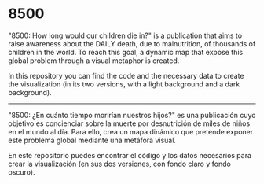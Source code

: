 # 8500
"8500: How long would our children die in?" is a publication that aims to raise awareness about the DAILY death, due to malnutrition, of thousands of children in the world. To reach this goal, a dynamic map that expose this global problem through a visual metaphor is created.

In this repository you can find the code and the necessary data to create the visualization (in its two versions, with a light background and a dark background).

---------------------------------------------------------

"8500: ¿En cuánto tiempo morirían nuestros hijos?" es una publicación cuyo objetivo es concienciar sobre la muerte por desnutrición de miles de niños en el mundo al día. Para ello, crea un mapa dinámico que pretende exponer este problema global mediante una metáfora visual. 

En este repositorio puedes encontrar el código y los datos necesarios para crear la visualización (en sus dos versiones, con fondo claro y fondo oscuro).
